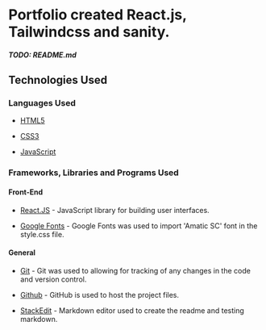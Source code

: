 # Portfolio created React.js, Tailwindcss and sanity.

##### TODO: README.md

## Technologies Used

### Languages Used

- [HTML5](https://en.wikipedia.org/wiki/HTML5)

- [CSS3](https://en.wikipedia.org/wiki/Cascading_Style_Sheets)

- [JavaScript](https://www.javascript.com/)

### Frameworks, Libraries and Programs Used

#### Front-End

- [React.JS](https://reactjs.org/) - JavaScript library for building user interfaces.

- [Google Fonts](https://fonts.google.com/) - Google Fonts was used to import 'Amatic SC' font in the style.css file.

#### General

- [Git](https://git-scm.com/) - Git was used to allowing for tracking of any changes in the code and version control.

- [Github](https://github.com/) - GitHub is used to host the project files.

- [StackEdit](https://stackedit.io/) - Markdown editor used to create the readme and testing markdown.
